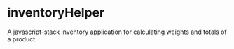 inventoryHelper
===============

A javascript-stack inventory application for calculating weights and totals of a product.
